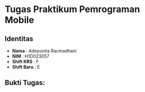 # Tugas Praktikum Pemrograman Mobile

## Identitas
- **Nama**  : Adeyunita Racmadhani  
- **NIM**   : H1D023057
- **Shift KRS** : F 
- **Shift Baru** : E  

## Bukti Tugas:
